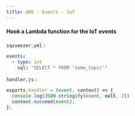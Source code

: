 ```yaml
---
title: AWS - Events - IoT
---
```


#### Hook a Lambda function for the IoT events

`sqzueezer.yml` :

```yaml
events:
  - type: iot
    sql: "SELECT * FROM 'some_topic'"
```

`handler.js` :

```js
exports.handler = (event, context) => {
  console.log(JSON.stringify(event, null, 2))
  context.succeed(event);
};
```

